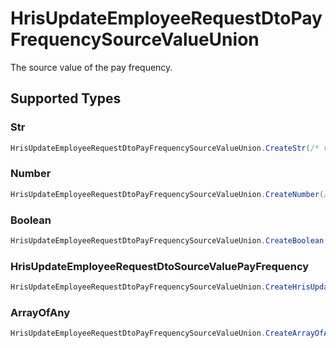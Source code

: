 # HrisUpdateEmployeeRequestDtoPayFrequencySourceValueUnion

The source value of the pay frequency.


## Supported Types

### Str

```csharp
HrisUpdateEmployeeRequestDtoPayFrequencySourceValueUnion.CreateStr(/* values here */);
```

### Number

```csharp
HrisUpdateEmployeeRequestDtoPayFrequencySourceValueUnion.CreateNumber(/* values here */);
```

### Boolean

```csharp
HrisUpdateEmployeeRequestDtoPayFrequencySourceValueUnion.CreateBoolean(/* values here */);
```

### HrisUpdateEmployeeRequestDtoSourceValuePayFrequency

```csharp
HrisUpdateEmployeeRequestDtoPayFrequencySourceValueUnion.CreateHrisUpdateEmployeeRequestDtoSourceValuePayFrequency(/* values here */);
```

### ArrayOfAny

```csharp
HrisUpdateEmployeeRequestDtoPayFrequencySourceValueUnion.CreateArrayOfAny(/* values here */);
```
